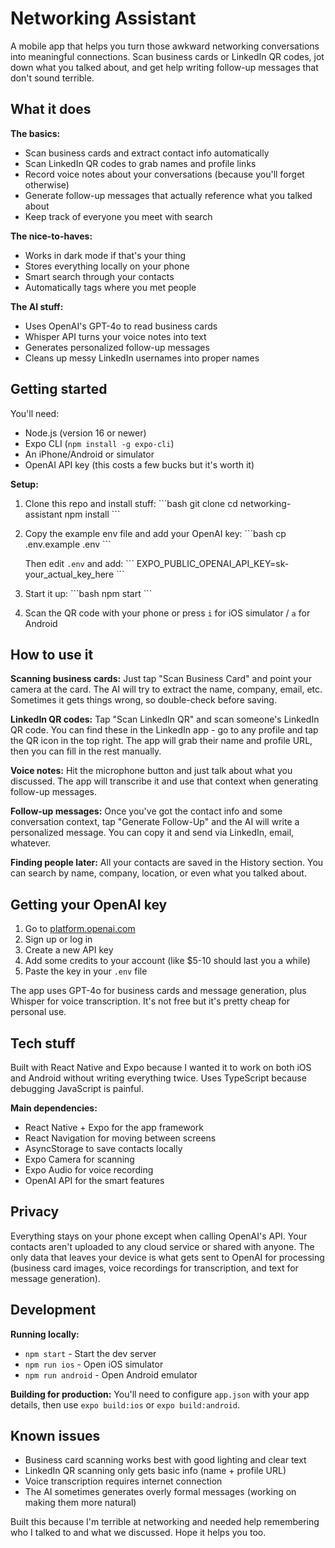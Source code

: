 # Networking Assistant

A mobile app that helps you turn those awkward networking conversations into meaningful connections. Scan business cards or LinkedIn QR codes, jot down what you talked about, and get help writing follow-up messages that don't sound terrible.

## What it does

**The basics:**

- Scan business cards and extract contact info automatically
- Scan LinkedIn QR codes to grab names and profile links
- Record voice notes about your conversations (because you'll forget otherwise)
- Generate follow-up messages that actually reference what you talked about
- Keep track of everyone you meet with search

**The nice-to-haves:**

- Works in dark mode if that's your thing
- Stores everything locally on your phone
- Smart search through your contacts
- Automatically tags where you met people

**The AI stuff:**

- Uses OpenAI's GPT-4o to read business cards
- Whisper API turns your voice notes into text
- Generates personalized follow-up messages
- Cleans up messy LinkedIn usernames into proper names

## Getting started

You'll need:

- Node.js (version 16 or newer)
- Expo CLI (`npm install -g expo-cli`)
- An iPhone/Android or simulator
- OpenAI API key (this costs a few bucks but it's worth it)

**Setup:**

1. Clone this repo and install stuff:
   \`\`\`bash
   git clone <your-repo-url>
   cd networking-assistant
   npm install
   \`\`\`

2. Copy the example env file and add your OpenAI key:
   \`\`\`bash
   cp .env.example .env
   \`\`\`

   Then edit `.env` and add:
   \`\`\`
   EXPO_PUBLIC_OPENAI_API_KEY=sk-your_actual_key_here
   \`\`\`

3. Start it up:
   \`\`\`bash
   npm start
   \`\`\`

4. Scan the QR code with your phone or press `i` for iOS simulator / `a` for Android

## How to use it

**Scanning business cards:**
Just tap "Scan Business Card" and point your camera at the card. The AI will try to extract the name, company, email, etc. Sometimes it gets things wrong, so double-check before saving.

**LinkedIn QR codes:**
Tap "Scan LinkedIn QR" and scan someone's LinkedIn QR code. You can find these in the LinkedIn app - go to any profile and tap the QR icon in the top right. The app will grab their name and profile URL, then you can fill in the rest manually.

**Voice notes:**
Hit the microphone button and just talk about what you discussed. The app will transcribe it and use that context when generating follow-up messages.

**Follow-up messages:**
Once you've got the contact info and some conversation context, tap "Generate Follow-Up" and the AI will write a personalized message. You can copy it and send via LinkedIn, email, whatever.

**Finding people later:**
All your contacts are saved in the History section. You can search by name, company, location, or even what you talked about.

## Getting your OpenAI key

1. Go to [platform.openai.com](https://platform.openai.com/api-keys)
2. Sign up or log in
3. Create a new API key
4. Add some credits to your account (like $5-10 should last you a while)
5. Paste the key in your `.env` file

The app uses GPT-4o for business cards and message generation, plus Whisper for voice transcription. It's not free but it's pretty cheap for personal use.

## Tech stuff

Built with React Native and Expo because I wanted it to work on both iOS and Android without writing everything twice. Uses TypeScript because debugging JavaScript is painful.

**Main dependencies:**

- React Native + Expo for the app framework
- React Navigation for moving between screens
- AsyncStorage to save contacts locally
- Expo Camera for scanning
- Expo Audio for voice recording
- OpenAI API for the smart features

## Privacy

Everything stays on your phone except when calling OpenAI's API. Your contacts aren't uploaded to any cloud service or shared with anyone. The only data that leaves your device is what gets sent to OpenAI for processing (business card images, voice recordings for transcription, and text for message generation).

## Development

**Running locally:**

- `npm start` - Start the dev server
- `npm run ios` - Open iOS simulator
- `npm run android` - Open Android emulator

**Building for production:**
You'll need to configure `app.json` with your app details, then use `expo build:ios` or `expo build:android`.

## Known issues

- Business card scanning works best with good lighting and clear text
- LinkedIn QR scanning only gets basic info (name + profile URL)
- Voice transcription requires internet connection
- The AI sometimes generates overly formal messages (working on making them more natural)

Built this because I'm terrible at networking and needed help remembering who I talked to and what we discussed. Hope it helps you too.
